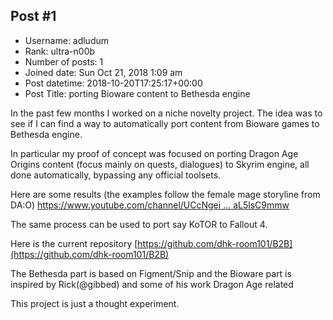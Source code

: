 ## Post #1
- Username: adludum
- Rank: ultra-n00b
- Number of posts: 1
- Joined date: Sun Oct 21, 2018 1:09 am
- Post datetime: 2018-10-20T17:25:17+00:00
- Post Title: porting Bioware content to Bethesda engine

In the past few months I worked on a niche novelty project. The idea was to see if I can find a way to automatically port content from Bioware games to Bethesda engine.

In particular my proof of concept was focused on porting Dragon Age Origins content (focus mainly on quests, dialogues) to Skyrim engine, all done automatically, bypassing any official toolsets.

Here are some results (the examples follow the female mage storyline from DA:O)
[https://www.youtube.com/channel/UCcNgei ... aL5lsC9mmw](https://www.youtube.com/channel/UCcNgeinRrhTA0aL5lsC9mmw)

The same process can be used to port say KoTOR to Fallout 4.

Here is the current repository [https://github.com/dhk-room101/B2B](https://github.com/dhk-room101/B2B)

The Bethesda part is based on Figment/Snip and the Bioware part is inspired by Rick(@gibbed) and some of his work Dragon Age related

This project is just a thought experiment.
